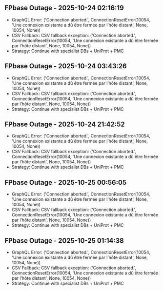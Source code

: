 
## FPbase Outage - 2025-10-24 02:16:19
- GraphQL Error: ('Connection aborted.', ConnectionResetError(10054, 'Une connexion existante a dû être fermée par l’hôte distant', None, 10054, None))
- CSV Fallback: CSV fallback exception: ('Connection aborted.', ConnectionResetError(10054, 'Une connexion existante a dû être fermée par l’hôte distant', None, 10054, None))
- Strategy: Continue with specialist DBs + UniProt + PMC


## FPbase Outage - 2025-10-24 03:43:26
- GraphQL Error: ('Connection aborted.', ConnectionResetError(10054, 'Une connexion existante a dû être fermée par l’hôte distant', None, 10054, None))
- CSV Fallback: CSV fallback exception: ('Connection aborted.', ConnectionResetError(10054, 'Une connexion existante a dû être fermée par l’hôte distant', None, 10054, None))
- Strategy: Continue with specialist DBs + UniProt + PMC


## FPbase Outage - 2025-10-24 21:42:52
- GraphQL Error: ('Connection aborted.', ConnectionResetError(10054, 'Une connexion existante a dû être fermée par l’hôte distant', None, 10054, None))
- CSV Fallback: CSV fallback exception: ('Connection aborted.', ConnectionResetError(10054, 'Une connexion existante a dû être fermée par l’hôte distant', None, 10054, None))
- Strategy: Continue with specialist DBs + UniProt + PMC


## FPbase Outage - 2025-10-25 00:56:05
- GraphQL Error: ('Connection aborted.', ConnectionResetError(10054, 'Une connexion existante a dû être fermée par l’hôte distant', None, 10054, None))
- CSV Fallback: CSV fallback exception: ('Connection aborted.', ConnectionResetError(10054, 'Une connexion existante a dû être fermée par l’hôte distant', None, 10054, None))
- Strategy: Continue with specialist DBs + UniProt + PMC


## FPbase Outage - 2025-10-25 01:14:38
- GraphQL Error: ('Connection aborted.', ConnectionResetError(10054, 'Une connexion existante a dû être fermée par l’hôte distant', None, 10054, None))
- CSV Fallback: CSV fallback exception: ('Connection aborted.', ConnectionResetError(10054, 'Une connexion existante a dû être fermée par l’hôte distant', None, 10054, None))
- Strategy: Continue with specialist DBs + UniProt + PMC


